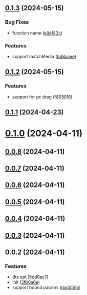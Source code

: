 ## [0.1.3](https://github.com/PengBoUESTC/touch-move/compare/v0.1.2...v0.1.3) (2024-05-15)


### Bug Fixes

* function name ([e8af43c](https://github.com/PengBoUESTC/touch-move/commit/e8af43cae0e8e10b2cf821f1915352263245d20a))


### Features

* support matchMedia ([b48aaee](https://github.com/PengBoUESTC/touch-move/commit/b48aaee765a0c47c65143b91611a62805ff8e2cc))



## [0.1.2](https://github.com/PengBoUESTC/touch-move/compare/v0.1.1...v0.1.2) (2024-05-15)


### Features

* support for pc drag ([f8050f8](https://github.com/PengBoUESTC/touch-move/commit/f8050f850bc97192c824398bca1c5e3080c56775))



## [0.1.1](https://github.com/PengBoUESTC/touch-move/compare/v0.1.0...v0.1.1) (2024-04-23)



# [0.1.0](https://github.com/PengBoUESTC/touch-move/compare/v0.0.8...v0.1.0) (2024-04-11)



## [0.0.8](https://github.com/PengBoUESTC/touch-move/compare/v0.0.7...v0.0.8) (2024-04-11)



## [0.0.7](https://github.com/PengBoUESTC/touch-move/compare/v0.0.6...v0.0.7) (2024-04-11)



## [0.0.6](https://github.com/PengBoUESTC/touch-move/compare/v0.0.5...v0.0.6) (2024-04-11)



## [0.0.5](https://github.com/PengBoUESTC/touch-move/compare/v0.0.4...v0.0.5) (2024-04-11)



## [0.0.4](https://github.com/PengBoUESTC/touch-move/compare/v0.0.3...v0.0.4) (2024-04-11)



## [0.0.3](https://github.com/PengBoUESTC/touch-move/compare/v0.0.2...v0.0.3) (2024-04-11)



## 0.0.2 (2024-04-11)


### Features

* dts opt ([5ed0ae7](https://github.com/PengBoUESTC/touch-move/commit/5ed0ae76adede5e96bba6cdf2b8a12eb9ac1e907))
* init ([3fb0a6e](https://github.com/PengBoUESTC/touch-move/commit/3fb0a6e408dab15bb7919dc530b555e635d47da8))
* support bound params ([dadb59a](https://github.com/PengBoUESTC/touch-move/commit/dadb59acbf0f13a9ffccc5b954341d1b0d17e76c))



